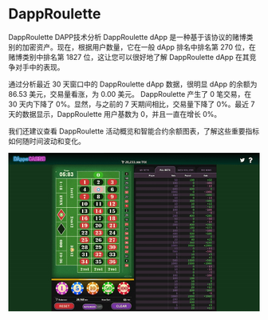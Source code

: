 # DappRoulette

DappRoulette DAPP技术分析
DappRoulette dApp 是一种基于该协议的赌博类别的加密资产。现在，根据用户数量，它在一般 dApp 排名中排名第 270 位，在赌博类别中排名第 1827 位，这让您可以很好地了解 DappRoulette dApp 在其竞争对手中的表现。

通过分析最近 30 天窗口中的 DappRoulette dApp 数据，很明显 dApp 的余额为 86.53 美元，交易量看涨，为 0.00 美元。 DappRoulette 产生了 0 笔交易，在 30 天内下降了 0%。显然，与之前的 7 天期间相比，交易量下降了 0%。最近 7 天的数据显示，DappRoulette 用户基数为 0，并且一直在增长 0%。

我们还建议查看 DappRoulette 活动概览和智能合约余额图表，了解这些重要指标如何随时间波动和变化。

![dapproulette-dapp-gambling-tron-image2_f2d096ad9b5a33a5672b9d6459a2c2ec](dapproulette-dapp-gambling-tron-image2_f2d096ad9b5a33a5672b9d6459a2c2ec.png)

